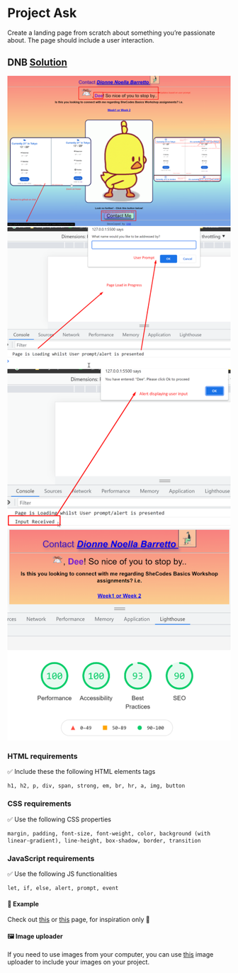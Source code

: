 # Project Ask

Create a landing page from scratch about something you’re passionate about. The page should include a user interaction.

## DNB [Solution](https://dionnenoellabarretto.github.io/shecodes.io-Week3_Project/)

![Project 3](./hw3.png)
![UserPrompt](./UserPrompt.png)
![UserAlert](./UserAlert.png)
![LightHouse Report](./LightHouseReport.png)

### HTML requirements

✅ Include these the following HTML elements tags

```text
h1, h2, p, div, span, strong, em, br, hr, a, img, button
```

### CSS requirements

✅ Use the following CSS properties

```text
margin, padding, font-size, font-weight, color, background (with linear-gradient), line-height, box-shadow, border, transition
```

### JavaScript requirements

✅ Use the following JS functionalities

```text
let, if, else, alert, prompt, event
```

#### 🥛 Example

Check out [this](https://www.shecodes.io/demos/project) or [this](https://www.shecodes.io/students/projects?product=workshop) page, for inspiration only 🙈

#### 🖼 Image uploader

If you need to use images from your computer, you can use [this](https://www.shecodes.io/uploads) image uploader to include your images on your project.
